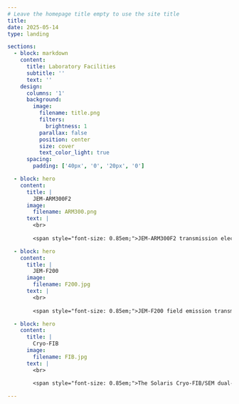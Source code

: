 ```yaml
---
# Leave the homepage title empty to use the site title
title:
date: 2025-05-14
type: landing

sections:
  - block: markdown
    content:
      title: Laboratory Facilities
      subtitle: ''
      text: ''
    design:
      columns: '1'
      background:
        image: 
          filename: title.png
          filters:
            brightness: 1
          parallax: false
          position: center
          size: cover
          text_color_light: true
      spacing:
        padding: ['40px', '0', '20px', '0']

  - block: hero
    content:
      title: |
        JEM-ARM300F2
      image:
        filename: ARM300.png
      text: |
        <br>
        
        <span style="font-size: 0.85em;">JEM-ARM300F2 transmission electron microscope offers state-of-the-art sub-angstrom imaging and analysis for both light and heavy elements. Operating at 40–300 kV, it features a cold field emission gun with enhanced coherence, brightness, and stability. Compatible techniques include HRTEM, EFTEM, STEM HAADF/BF/OBF, EDS/EELS mapping, and 4D-STEM. An electrostatic dose controller enables atomic-scale analysis of beam-sensitive materials. In situ holders allow real-time characterization under cryogenic, high-temperature, and electric field conditions.</span>

  - block: hero
    content:
      title: |
        JEM-F200
      image:
        filename: F200.jpg
      text: |
        <br>
        
        <span style="font-size: 0.85em;">JEM-F200 field emission transmission electron microscope is a versatile instrument for nanoscale structural and physical property analysis in materials science. It operates at an accelerating voltage of 200/80 kV and is equipped with a cold field emission gun, offering excellent coherence, brightness, and stability. The system supports HRTEM, STEM HAADF/BF imaging, and EDS mapping. Combined with in situ cryogenic electrical holders and in situ thermal-electrical holders, it enables real-time characterization of material structures at the nanoscale under external fields such as low/high temperatures and applied voltages.</span>

  - block: hero
    content:
      title: |
        Cryo-FIB
      image:
        filename: FIB.jpg
      text: |
        <br>
        
        <span style="font-size: 0.85em;">The Solaris Cryo-FIB/SEM dual-beam system integrates cryogenic sample preparation, focused ion beam milling, and electron beam imaging. Equipped with a Quorum PP3010 cryo-stage and transfer system, it enables cryo-TEM sample preparation and 3D reconstruction under cryogenic conditions. EDS and EBSD attachments support compositional and crystallographic analysis. The system also allows in situ cryo-mechanical testing, making it a powerful platform for cryo-EM, structural biology, and nanoscale materials research.</span>

---
```

